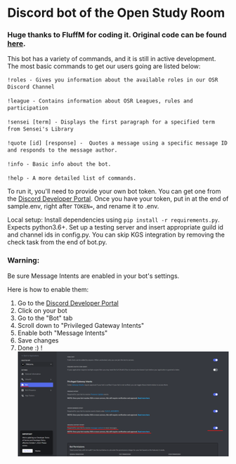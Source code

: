 # Discord bot of the Open Study Room
### Huge thanks to FluffM for coding it. Original code can be found [here](https://github.com/Thrillberg/looking-for-game-bot).

This bot has a variety of commands, and it is still in active development.
The most basic commands to get our users going are listed below:

```
!roles - Gives you information about the available roles in our OSR Discord Channel

!league - Contains information about OSR Leagues, rules and participation

!sensei [term] - Displays the first paragraph for a specified term from Sensei's Library

!quote [id] [response] -  Quotes a message using a specific message ID and responds to the message author.

!info - Basic info about the bot.

!help - A more detailed list of commands.
```

To run it, you'll need to provide your own bot token. You can get one from the [Discord Developer Portal](https://discordapp.com/developers/applications/).
Once you have your token, put in at the end of sample.env, right after `TOKEN=`, and rename it to .env.



Local setup: Install dependencies using `pip install -r requirements.py`.
Expects python3.6+. Set up a testing server and insert appropriate guild id and
channel ids in config.py. You can skip KGS integration by removing the check
task from the end of bot.py.

### Warning:
Be sure Message Intents are enabled in your bot's settings.

Here is how to enable them:
1. Go to the [Discord Developer Portal](https://discord.com/developers/applications)
2. Click on your bot
3. Go to the "Bot" tab
4. Scroll down to "Privileged Gateway Intents"
5. Enable both "Message Intents"
6. Save changes
7. Done :) !
![img.png](img.png)
